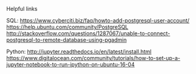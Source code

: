 
Helpful links 

SQL:
https://www.cyberciti.biz/faq/howto-add-postgresql-user-account/
https://help.ubuntu.com/community/PostgreSQL http://stackoverflow.com/questions/1287067/unable-to-connect-postgresql-to-remote-database-using-pgadmin

Python:
http://jupyter.readthedocs.io/en/latest/install.html https://www.digitalocean.com/community/tutorials/how-to-set-up-a-jupyter-notebook-to-run-ipython-on-ubuntu-16-04
